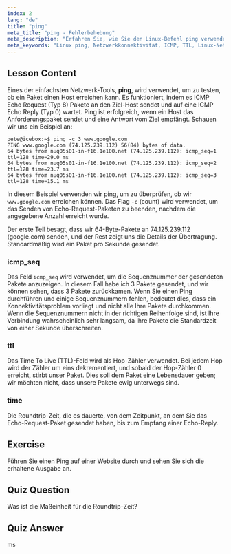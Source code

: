 ```yaml
---
index: 2
lang: "de"
title: "ping"
meta_title: "ping - Fehlerbehebung"
meta_description: "Erfahren Sie, wie Sie den Linux-Befehl ping verwenden, um die Netzwerkkonnektivität zu testen und Probleme zu beheben. Verstehen Sie ICMP, TTL und Roundtrip-Zeit für eine effektive Netzwerkdiagnose."
meta_keywords: "Linux ping, Netzwerkkonnektivität, ICMP, TTL, Linux-Netzwerk, Linux für Anfänger, Linux-Tutorial, ping-Befehl"
---
```


## Lesson Content

Eines der einfachsten Netzwerk-Tools, **ping**, wird verwendet, um zu testen, ob ein Paket einen Host erreichen kann. Es funktioniert, indem es ICMP Echo Request (Typ 8) Pakete an den Ziel-Host sendet und auf eine ICMP Echo Reply (Typ 0) wartet. Ping ist erfolgreich, wenn ein Host das Anforderungspaket sendet und eine Antwort vom Ziel empfängt. Schauen wir uns ein Beispiel an:

```plaintext
pete@icebox:~$ ping -c 3 www.google.com
PING www.google.com (74.125.239.112) 56(84) bytes of data.
64 bytes from nuq05s01-in-f16.1e100.net (74.125.239.112): icmp_seq=1 ttl=128 time=29.0 ms
64 bytes from nuq05s01-in-f16.1e100.net (74.125.239.112): icmp_seq=2 ttl=128 time=23.7 ms
64 bytes from nuq05s01-in-f16.1e100.net (74.125.239.112): icmp_seq=3 ttl=128 time=15.1 ms
```

In diesem Beispiel verwenden wir ping, um zu überprüfen, ob wir `www.google.com` erreichen können. Das Flag `-c` (count) wird verwendet, um das Senden von Echo-Request-Paketen zu beenden, nachdem die angegebene Anzahl erreicht wurde.

Der erste Teil besagt, dass wir 64-Byte-Pakete an 74.125.239.112 (google.com) senden, und der Rest zeigt uns die Details der Übertragung. Standardmäßig wird ein Paket pro Sekunde gesendet.

### icmp_seq

Das Feld `icmp_seq` wird verwendet, um die Sequenznummer der gesendeten Pakete anzuzeigen. In diesem Fall habe ich 3 Pakete gesendet, und wir können sehen, dass 3 Pakete zurückkamen. Wenn Sie einen Ping durchführen und einige Sequenznummern fehlen, bedeutet dies, dass ein Konnektivitätsproblem vorliegt und nicht alle Ihre Pakete durchkommen. Wenn die Sequenznummern nicht in der richtigen Reihenfolge sind, ist Ihre Verbindung wahrscheinlich sehr langsam, da Ihre Pakete die Standardzeit von einer Sekunde überschreiten.

### ttl

Das Time To Live (TTL)-Feld wird als Hop-Zähler verwendet. Bei jedem Hop wird der Zähler um eins dekrementiert, und sobald der Hop-Zähler 0 erreicht, stirbt unser Paket. Dies soll dem Paket eine Lebensdauer geben; wir möchten nicht, dass unsere Pakete ewig unterwegs sind.

### time

Die Roundtrip-Zeit, die es dauerte, von dem Zeitpunkt, an dem Sie das Echo-Request-Paket gesendet haben, bis zum Empfang einer Echo-Reply.

## Exercise

Führen Sie einen Ping auf einer Website durch und sehen Sie sich die erhaltene Ausgabe an.

## Quiz Question

Was ist die Maßeinheit für die Roundtrip-Zeit?

## Quiz Answer

ms
